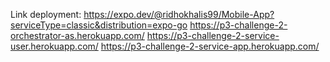 Link deployment:
https://expo.dev/@ridhokhalis99/Mobile-App?serviceType=classic&distribution=expo-go
https://p3-challenge-2-orchestrator-as.herokuapp.com/
https://p3-challenge-2-service-user.herokuapp.com/
https://p3-challenge-2-service-app.herokuapp.com/

